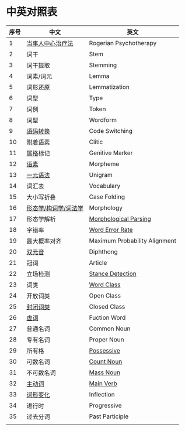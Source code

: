 # 中英对照表

| 序号 | 中文 | 英文 |
|---|---|---|
| 1 | [当事人中心治疗法](https://zh.wikipedia.org/wiki/%E5%80%8B%E4%BA%BA%E4%B8%AD%E5%BF%83%E6%B2%BB%E7%99%82) | Rogerian Psychotherapy |
| 2 | 词干 | Stem |
| 3 | 词干提取 | Stemming |
| 4 | 词素/词元 | Lemma |
| 5 | 词形还原 | Lemmatization |
| 6 | 词型 | Type |
| 7 | 词例 | Token |
| 8 | 词型 | Wordform |
| 9 | [语码转换](https://zh.wikipedia.org/zh-cn/%E8%AA%9E%E7%A2%BC%E8%BD%89%E6%8F%9B) | Code Switching |
| 10 | [附着语素](https://zh.wikipedia.org/wiki/%E9%99%84%E8%91%97%E8%AA%9E%E7%B4%A0) | Clitic |
| 11 | [属格](https://zh.wikipedia.org/wiki/%E5%B1%9E%E6%A0%BC)标记 | Genitive Marker |
| 12 | [语素](https://zh.wikipedia.org/wiki/%E8%AA%9E%E7%B4%A0) | Morpheme |
| 13 | [一元语法](https://zh.wikipedia.org/wiki/N%E5%85%83%E8%AF%AD%E6%B3%95) | Unigram |
| 14 | 词汇表 | Vocabulary |
| 15 | 大小写折叠 | Case Folding |
| 16 | [形态学/构词学/词法学](https://zh.wikipedia.org/wiki/%E8%AF%8D%E6%B3%95%E5%AD%A6) | Morphology |
| 17 | 形态学解析 | [Morphological Parsing](https://en.wikipedia.org/wiki/Morphological_parsing) |
| 18 | 字错率 | [Word Error Rate](https://en.wikipedia.org/wiki/Word_error_rate) |
| 19 | 最大概率对齐 | Maximum Probability Alignment |
| 20 | [双元音](https://zh.wikipedia.org/wiki/%E5%8F%8C%E5%85%83%E9%9F%B3) | Diphthong |
| 21 | 冠词 | Article |
| 22 | 立场检测 | [Stance Detection](http://nlpprogress.com/english/stance_detection.html) |
| 23 | 词类 | [Word Class](https://www.ucl.ac.uk/internet-grammar/wordclas/wordclas.htm) |
| 24 | 开放词类 | Open Class |
| 25 | [封闭词类](https://zh.wikipedia.org/wiki/%E5%B0%81%E9%97%AD%E8%AF%8D%E7%B1%BB) | Closed Class |
| 26 | [虚词](https://zh.wikipedia.org/wiki/%E8%99%9A%E8%AF%8D) | Fuction Word |
| 27 | 普通名词 | Common Noun |
| 28 | 专有名词 | Proper Noun |
| 29 | 所有格 | [Possessive](https://en.wikipedia.org/wiki/Possessive) |
| 30 | 可数名词 | [Count Noun](https://en.wikipedia.org/wiki/Count_noun) |
| 31 | 不可数名词 | [Mass Noun](https://en.wikipedia.org/wiki/Mass_noun) |
| 32 | [主动词](https://baike.baidu.com/item/%E4%B8%BB%E5%8A%A8%E8%AF%8D) | [Main Verb](https://www.ucl.ac.uk/internet-grammar/verbs/main.htm) |
| 33 | [词形变化](https://zh.wikipedia.org/wiki/%E8%AF%8D%E5%BD%A2%E5%8F%98%E5%8C%96) | Inflection |
| 34 | 进行时 | Progressive |
| 35 | 过去分词 | Past Participle |
| | | |

